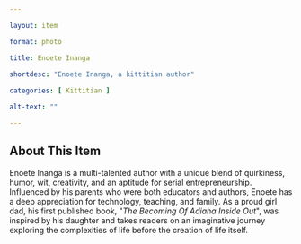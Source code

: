 ```yaml
--- 

layout: item

format: photo 

title: Enoete Inanga
 
shortdesc: "Enoete Inanga, a kittitian author"

categories: [ Kittitian ] 

alt-text: ""

--- 
```


## About This Item 

Enoete Inanga is a multi-talented author with a unique blend of quirkiness, humor, wit, creativity, and an aptitude for serial entrepreneurship. Influenced by his parents who were both educators and authors, Enoete has a deep appreciation for technology, teaching, and family. As a proud girl dad, his first published book, "_The Becoming Of Adiaha Inside Out_", was inspired by his daughter and takes readers on an imaginative journey exploring the complexities of life before the creation of life itself.
